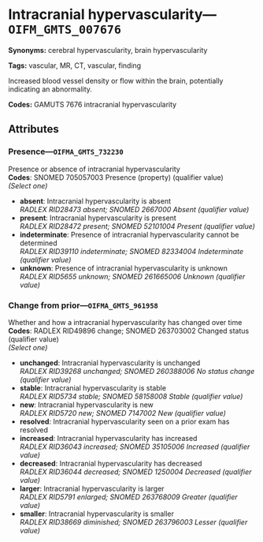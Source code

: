 # Intracranial hypervascularity—`OIFM_GMTS_007676`

**Synonyms:** cerebral hypervascularity, brain hypervascularity

**Tags:** vascular, MR, CT, vascular, finding

Increased blood vessel density or flow within the brain, potentially indicating an abnormality.

**Codes:** GAMUTS 7676 intracranial hypervascularity

## Attributes

### Presence—`OIFMA_GMTS_732230`

Presence or absence of intracranial hypervascularity  
**Codes**: SNOMED 705057003 Presence (property) (qualifier value)  
*(Select one)*

- **absent**: Intracranial hypervascularity is absent  
_RADLEX RID28473 absent; SNOMED 2667000 Absent (qualifier value)_
- **present**: Intracranial hypervascularity is present  
_RADLEX RID28472 present; SNOMED 52101004 Present (qualifier value)_
- **indeterminate**: Presence of intracranial hypervascularity cannot be determined  
_RADLEX RID39110 indeterminate; SNOMED 82334004 Indeterminate (qualifier value)_
- **unknown**: Presence of intracranial hypervascularity is unknown  
_RADLEX RID5655 unknown; SNOMED 261665006 Unknown (qualifier value)_

### Change from prior—`OIFMA_GMTS_961958`

Whether and how a intracranial hypervascularity has changed over time  
**Codes**: RADLEX RID49896 change; SNOMED 263703002 Changed status (qualifier value)  
*(Select one)*

- **unchanged**: Intracranial hypervascularity is unchanged  
_RADLEX RID39268 unchanged; SNOMED 260388006 No status change (qualifier value)_
- **stable**: Intracranial hypervascularity is stable  
_RADLEX RID5734 stable; SNOMED 58158008 Stable (qualifier value)_
- **new**: Intracranial hypervascularity is new  
_RADLEX RID5720 new; SNOMED 7147002 New (qualifier value)_
- **resolved**: Intracranial hypervascularity seen on a prior exam has resolved  
- **increased**: Intracranial hypervascularity has increased  
_RADLEX RID36043 increased; SNOMED 35105006 Increased (qualifier value)_
- **decreased**: Intracranial hypervascularity has decreased  
_RADLEX RID36044 decreased; SNOMED 1250004 Decreased (qualifier value)_
- **larger**: Intracranial hypervascularity is larger  
_RADLEX RID5791 enlarged; SNOMED 263768009 Greater (qualifier value)_
- **smaller**: Intracranial hypervascularity is smaller  
_RADLEX RID38669 diminished; SNOMED 263796003 Lesser (qualifier value)_